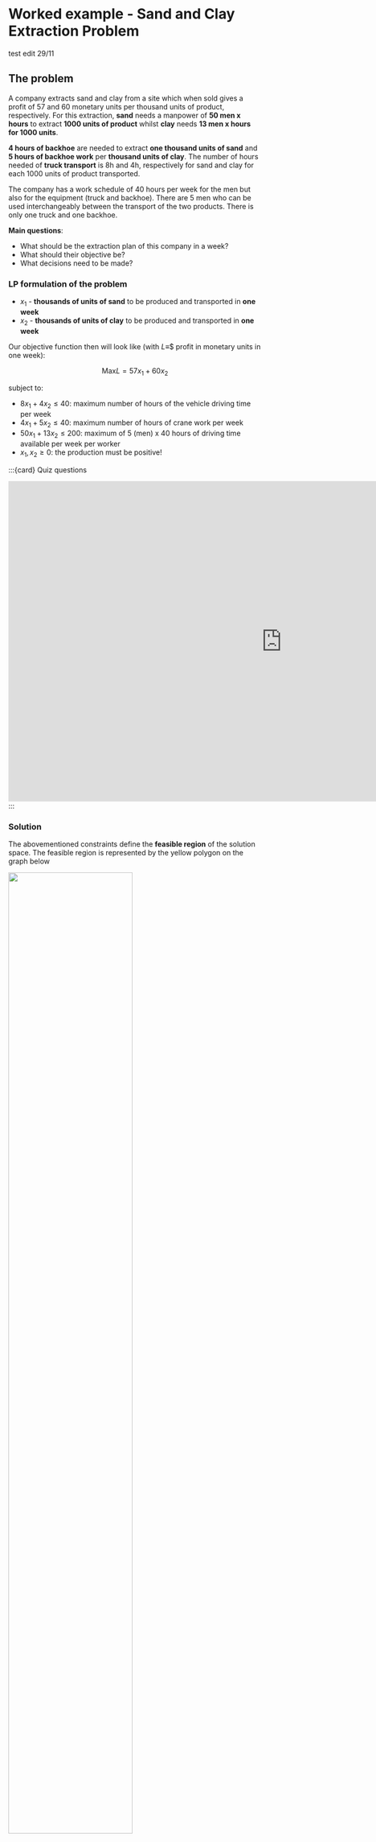 # Worked example - Sand and Clay Extraction Problem

test edit 29/11 

## The problem

A company extracts sand and clay from a site which when sold gives a profit of 57 and 60 monetary units per thousand units of product, respectively. For this extraction, **sand** needs a manpower of **50 men x hours** to extract **1000 units of product** whilst **clay** needs **13 men x hours for 1000 units**.

**4 hours of backhoe** are needed to extract **one thousand units of sand** and **5 hours of backhoe work** per **thousand units of clay**. The number of hours needed of **truck transport** is 8h and 4h, respectively for sand and clay for each 1000 units of product transported.

The company has a work schedule of 40 hours per week for the men but also for the equipment (truck and backhoe). There are 5 men who can be used interchangeably between the transport of the two products. There is only one truck and one backhoe.

**Main questions**: 

* What should be the extraction plan of this company in a week?
* What should their objective be?
* What decisions need to be made?

### LP formulation of the problem

* $x_1$ - **thousands of units of sand** to be produced and transported in **one week**
* $x_2$ - **thousands of units of clay** to be produced and transported in **one week**

Our objective function then will look like (with $L\equiv$$ profit in monetary units in one week):

$$\text{Max} L = 57x_1+60x_2$$

subject to:

* $8x_1+4x_2\leq 40$: maximum number of hours of the vehicle driving time per week
* $4x_1+5x_2\leq 40$: maximum number of hours of crane work per week
* $50x_1+13x_2\leq 200$: maximum of 5 (men) x 40 hours of driving time available per week per worker
* $x_1,x_2\geq 0$: the production must be positive!

:::{card} Quiz questions
<iframe src="https://tudelft.h5p.com/content/1292120485436114287/embed" aria-label="2_3_2_1_Sand_and_clay" width="1088" height="637" frameborder="0" allowfullscreen="allowfullscreen" allow="autoplay *; geolocation *; microphone *; camera *; midi *; encrypted-media *"></iframe><script src="https://tudelft.h5p.com/js/h5p-resizer.js" charset="UTF-8"></script>
:::

### Solution

The abovementioned constraints define the **feasible region** of the solution space. The feasible region is represented by the yellow polygon on the graph below

<div style="display: block; justify-content: space-between;">
  <img src="./figs/output.png" style="width: 70%;">
</div>

The regions at green, blue, and red correspond to the first three constraints defined in the previous subsection, in the same order. The yellow region is a result of the super position of these three regions alongside $x_1\geq 0$ and $x_2\geq 0$. All the points inside and in the border of the yellow region are **solutions** for our problem!

**How can we find the optimal solution now?**

Our solution space, in this case, is a closed polygon, which is always **convex** in LP problems (it is easily seen in the graph represented above that any line connecting two points inside our solution space is always inside the polygon).

```{admonition} Theorem

The set of feasible solutions is a convex set whose extremes (vertices) correspond to feasible basic solutions. If there is, at least, a feasible solution to the problem, then there is a feasible basic solution to the problem.

If the objective function has a finite maximum (minimum) there is at least an optimal solution and that is a feasible basic solution (one of those vertices).

```

We consider as **basic solutions** any of the red vertices of the yellow region, and any other solution that is inside the highlighted region consists of a **non-basic** solution.

To find the optimal solution, we can start now by computing the gradient whose direction gives us the direction of growth of the objective function, i.e.:

$$\nabla L = \begin{bmatrix}\dfrac{dL}{dx_1}\\\dfrac{dL}{dx_2}\end{bmatrix}=\begin{bmatrix}57\\60\end{bmatrix}$$

<div style="display: block; justify-content: space-between;">
  <img src="./figs/sand_clay.png" style="width: 80%;">
</div>

With this, we just need to find the first point inside the feasible region that intersects a region with the slope that is shown. That point will be one of the vertices, and we get:

$$X=\left(\frac{5}{3},\frac{20}{3}\right)\implies L=485$$

If we do the same for the remaining vertices, for example, we confirm that the obtained the value consists in the one maximizing $L$ and, therefore, obeying our objective function:

* $\mu_1=(0,8)\implies L=480$
* $\mu_2=\left(\frac{35}{12},\frac{25}{6}\right)\implies L = 416.5$
* $\mu_3=(4,0)\implies L=228$
* $\mu_4=(0,0)\implies L=0$

:::{card} Quiz questions
<iframe src="https://tudelft.h5p.com/content/1292121213033110307/embed" aria-label="2_3_2_2_graphical_solution_method" width="1088" height="637" frameborder="0" allowfullscreen="allowfullscreen" allow="autoplay *; geolocation *; microphone *; camera *; midi *; encrypted-media *"></iframe><script src="https://tudelft.h5p.com/js/h5p-resizer.js" charset="UTF-8"></script>
:::
